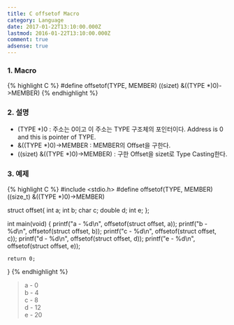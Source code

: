 ```yaml
---
title: C offsetof Macro
category: Language
date: 2017-01-22T13:10:00.000Z
lastmod: 2016-01-22T13:10:00.000Z
comment: true
adsense: true
---
```


### 1. Macro

{% highlight C %}
#define‬ offsetof(TYPE, MEMBER) ((sizet) &((TYPE *)0)->MEMBER)
{% endhighlight %}

### 2. 설명

* (TYPE *)0 : 주소는 0이고 이 주소는 TYPE 구조체의 포인터이다. Address is 0 and this is pointer of TYPE.
* &((TYPE *)0)->MEMBER : MEMBER의 Offset을 구한다.
* ((sizet) &((TYPE *)0)->MEMBER) : 구한 Offset을 sizet로 Type Casting한다.

### 3. 예제

{% highlight C %}
#include <stdio.h>
#define  offsetof(TYPE, MEMBER) ((size_t) &((TYPE *)0)->MEMBER)
 
struct offset{
    int a;
    int b;
    char c;
    double d;
    int e;
};
 
int main(void)
{
    printf("a - %d\n", offsetof(struct offset, a));
    printf("b - %d\n", offsetof(struct offset, b));
    printf("c - %d\n", offsetof(struct offset, c));
    printf("d - %d\n", offsetof(struct offset, d));
    printf("e - %d\n", offsetof(struct offset, e));
 
    return 0;
}
{% endhighlight %}

> a - 0 <br>
> b - 4 <br>
> c - 8 <br>
> d - 12 <br>
> e - 20
